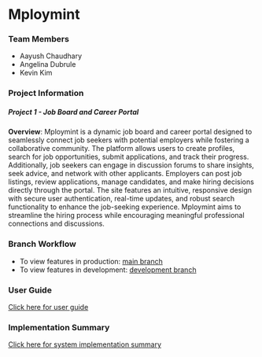 # Mploymint

### Team Members

- Aayush Chaudhary
- Angelina Dubrule
- Kevin Kim

### Project Information
##### Project 1 - Job Board and Career Portal

**Overview**: Mploymint is a dynamic job board and career portal designed to seamlessly connect job seekers with potential employers while fostering a collaborative community. The platform allows users to create profiles, search for job opportunities, submit applications, and track their progress. Additionally, job seekers can engage in discussion forums to share insights, seek advice, and network with other applicants. Employers can post job listings, review applications, manage candidates, and make hiring decisions directly through the portal. The site features an intuitive, responsive design with secure user authentication, real-time updates, and robust search functionality to enhance the job-seeking experience. Mploymint aims to streamline the hiring process while encouraging meaningful professional connections and discussions.

### Branch Workflow

- To view features in production: [main branch](https://github.com/aaan-gelina/Mploymint/blob/main)
- To view features in development: [development branch](https://github.com/aaan-gelina/Mploymint/blob/dev)

### User Guide
[Click here for user guide](https://github.com/aaan-gelina/Mploymint/blob/main/docs/userguide.md)

### Implementation Summary
[Click here for system implementation summary](https://github.com/aaan-gelina/main/Mploymint/blob/docs/summary.md)



